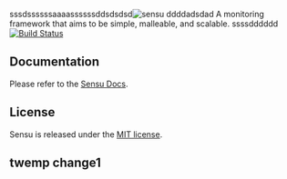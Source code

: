 sssdssssssaaaassssssddsdsdsd![sensu](https://raw.github.com/sensu/sensu/master/sensu-logo.png)
ddddadsdad
A monitoring framework that aims to be simple, malleable, and scalable.
ssssdddddd
[![Build Status](https://secure.travis-ci.org/sensu/sensu.png)](https://travis-ci.org/sensu/sensu)

## Documentation
  Please refer to the [Sensu Docs](http://docs.sensuapp.org/).

## License
  Sensu is released under the [MIT license](https://raw.github.com/sensu/sensu/master/MIT-LICENSE.txt).

## twemp change1
